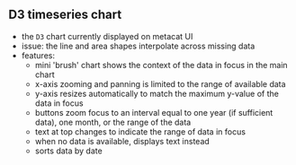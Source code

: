 ## D3 timeseries chart

- the `D3` chart currently displayed on metacat UI
- issue: the line and area shapes interpolate across missing data
- features:
    - mini 'brush' chart shows the context of the data in focus in the main chart
    - x-axis zooming and panning is limited to the range of available data
    - y-axis resizes automatically to match the maximum y-value of the data in focus
    - buttons zoom focus to an interval equal to one year (if sufficient data), one month, or the range of the data
    - text at top changes to indicate the range of data in focus
    - when no data is available, displays text instead
    - sorts data by date
